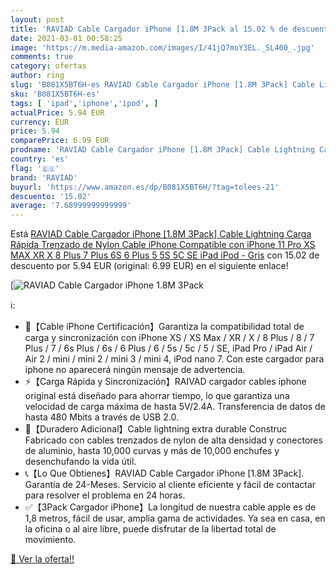 ```yaml
---
layout: post
title: 'RAVIAD Cable Cargador iPhone [1.8M 3Pack al 15.02 % de descuento'
date: 2021-03-01 00:58:25
image: 'https://m.media-amazon.com/images/I/41jQ7moY3EL._SL400_.jpg'
comments: true
category: ofertas
author: ring
slug: 'B081X5BT6H-es RAVIAD Cable Cargador iPhone [1.8M 3Pack] Cable Lightning...'
sku: 'B081X5BT6H-es'
tags: [ 'ipad','iphone','ipod', ]
actualPrice: 5.94 EUR
currency: EUR
price: 5.94
comparePrice: 6.99 EUR
prodname: 'RAVIAD Cable Cargador iPhone [1.8M 3Pack] Cable Lightning Carga Rápida Trenzado de Nylon Cable iPhone Compatible con iPhone 11 Pro XS MAX XR X 8 Plus 7 Plus 6S 6 Plus 5 5S 5C SE iPad iPod - Gris'
country: 'es'
flag: '🇪🇸'
brand: 'RAVIAD'
buyurl: 'https://www.amazon.es/dp/B081X5BT6H/?tag=tolees-21'
descuento: '15.02'
average: '7.68999999999999'
---
```


Está [RAVIAD Cable Cargador iPhone [1.8M 3Pack] Cable Lightning Carga Rápida Trenzado de Nylon Cable iPhone Compatible con iPhone 11 Pro XS MAX XR X 8 Plus 7 Plus 6S 6 Plus 5 5S 5C SE iPad iPod - Gris](https://www.amazon.es/dp/B081X5BT6H/?tag=tolees-21) con 15.02 de descuento por 5.94 EUR (original: 6.99 EUR) en el siguiente enlace!

[![RAVIAD Cable Cargador iPhone [1.8M 3Pack](https://m.media-amazon.com/images/I/41jQ7moY3EL._SL400_.jpg)](https://www.amazon.es/dp/B081X5BT6H/?tag=tolees-21)

ℹ️:

- 📱【Cable iPhone Certificación】Garantiza la compatibilidad total de carga y sincronización con iPhone XS / XS Max / XR / X / 8 Plus / 8 / 7 Plus / 7 / 6s Plus / 6s / 6 Plus / 6 / 5s / 5c / 5 / SE, iPad Pro / iPad Air / Air 2 / mini / mini 2 / mini 3 / mini 4, iPod nano 7. Con este cargador para iphone no aparecerá ningún mensaje de advertencia.
- ⚡【Carga Rápida y Sincronización】RAIVAD cargador cables iphone original está diseñado para ahorrar tiempo, lo que garantiza una velocidad de carga máxima de hasta 5V/2.4A. Transferencia de datos de hasta 480 Mbits a través de USB 2.0.
- 💪【Duradero Adicional】Cable lightning extra durable Construc Fabricado con cables trenzados de nylon de alta densidad y conectores de aluminio, hasta 10,000 curvas y más de 10,000 enchufes y desenchufando la vida útil.
- 📞【Lo Que Obtienes】RAVIAD Cable Cargador iPhone [1.8M 3Pack]. Garantía de 24-Meses. Servicio al cliente eficiente y fácil de contactar para resolver el problema en 24 horas.
- ✅【3Pack Cargador iPhone】La longitud de nuestra cable apple es de 1,8 metros, fácil de usar, amplia gama de actividades. Ya sea en casa, en la oficina o al aire libre, puede disfrutar de la libertad total de movimiento.

[🛒 Ver la oferta!!](https://www.amazon.es/dp/B081X5BT6H/?tag=tolees-21)
